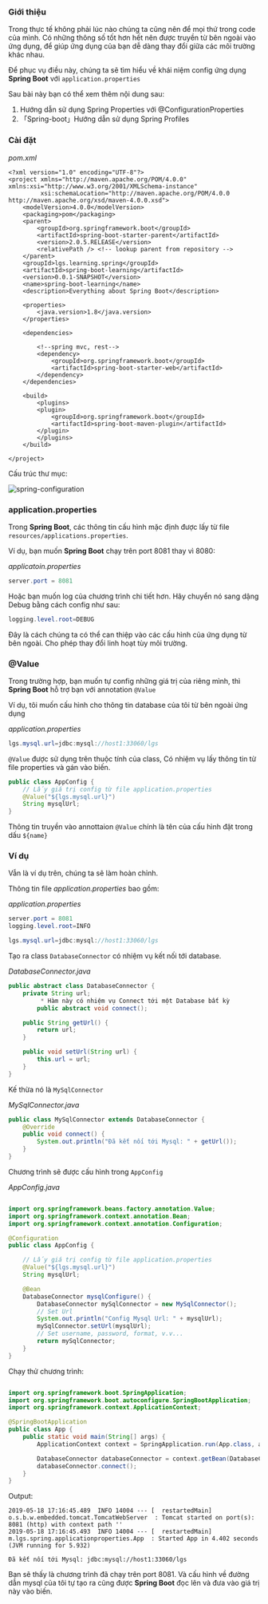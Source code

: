### Giới thiệu 

Trong thực tế không phải lúc nào chúng ta cũng nên để mọi thứ trong code của mình. Có những thông số tốt hơn hết nên được truyền từ bên ngoài vào ứng dụng, để giúp ứng dụng của bạn dễ dàng thay đổi giữa các môi trường khác nhau.

Để phục vụ điều này, chúng ta sẽ tìm hiểu về khái niệm config ứng dụng **Spring Boot** với `application.properties`

Sau bài này bạn có thể xem thêm nội dung sau:

1. Hướng dẫn sử dụng Spring Properties với @ConfigurationProperties
2. 「Spring-boot」Hướng dẫn sử dụng Spring Profiles

### Cài đặt


_pom.xml_

```
<?xml version="1.0" encoding="UTF-8"?>
<project xmlns="http://maven.apache.org/POM/4.0.0" xmlns:xsi="http://www.w3.org/2001/XMLSchema-instance"
         xsi:schemaLocation="http://maven.apache.org/POM/4.0.0 http://maven.apache.org/xsd/maven-4.0.0.xsd">
    <modelVersion>4.0.0</modelVersion>
    <packaging>pom</packaging>
    <parent>
        <groupId>org.springframework.boot</groupId>
        <artifactId>spring-boot-starter-parent</artifactId>
        <version>2.0.5.RELEASE</version>
        <relativePath /> <!-- lookup parent from repository -->
    </parent>
    <groupId>lgs.learning.spring</groupId>
    <artifactId>spring-boot-learning</artifactId>
    <version>0.0.1-SNAPSHOT</version>
    <name>spring-boot-learning</name>
    <description>Everything about Spring Boot</description>

    <properties>
        <java.version>1.8</java.version>
    </properties>

    <dependencies>

        <!--spring mvc, rest-->
        <dependency>
            <groupId>org.springframework.boot</groupId>
            <artifactId>spring-boot-starter-web</artifactId>
        </dependency>
    </dependencies>

    <build>
        <plugins>
        <plugin>
            <groupId>org.springframework.boot</groupId>
            <artifactId>spring-boot-maven-plugin</artifactId>
        </plugin>
        </plugins>
    </build>

</project>
```


Cấu trúc thư mục:

![spring-configuration](../../images/lgs1558171356103/2.jpg)


### application.properties

Trong **Spring Boot**, các thông tin cấu hình mặc định được lấy từ file `resources/applications.properties`.

Ví dụ, bạn muốn **Spring Boot** chạy trên port 8081 thay vì 8080:

_applicatoin.properties_

```java
server.port = 8081
```

Hoặc bạn muốn log của chương trình chi tiết hơn. Hãy chuyển nó sang dậng Debug bằng cách config như sau:

```java
logging.level.root=DEBUG
```

Đây là cách chúng ta có thể can thiệp vào các  cấu hình của ứng dụng từ bên ngoài. Cho phép thay đổi linh hoạt tùy môi trường.


### @Value

Trong trường hợp, bạn muốn tự config những giá trị của riêng mình, thì **Spring Boot** hỗ trợ bạn với annotation `@Value`


Ví dụ, tôi muốn cấu hình cho thông tin database của tôi từ bên ngoài ứng dụng

_application.properties_
```java
lgs.mysql.url=jdbc:mysql://host1:33060/lgs
```


`@Value` được sử dụng trên thuộc tính của class, Có nhiệm vụ lấy thông tin từ file properties và gán vào biến.

```java
public class AppConfig {
    // Lấy giá trị config từ file application.properties
    @Value("${lgs.mysql.url}")
    String mysqlUrl;
}
```

Thông tin truyền vào annottaion `@Value` chính là tên của cấu hình đặt trong dấu `${name}`


### Ví dụ

Vẫn là ví dụ trên, chúng ta sẽ làm hoàn chỉnh.

Thông tin file _application.properties_ bao gồm:

_application.properties_

```java
server.port = 8081
logging.level.root=INFO

lgs.mysql.url=jdbc:mysql://host1:33060/lgs
```

Tạo ra class `DatabaseConnector` có nhiệm vụ kết nối tới database.

_DatabaseConnector.java_

```java
public abstract class DatabaseConnector {
    private String url;
         * Hàm này có nhiệm vụ Connect tới một Database bất kỳ
        public abstract void connect();

    public String getUrl() {
        return url;
    }

    public void setUrl(String url) {
        this.url = url;
    }
}
```

Kế thừa nó là `MySqlConnector`

_MySqlConnector.java_

```java
public class MySqlConnector extends DatabaseConnector {
    @Override
    public void connect() {
        System.out.println("Đã kết nối tới Mysql: " + getUrl());
    }
}

```

Chương trình sẽ được cấu hình trong `AppConfig`

_AppConfig.java_

```java

import org.springframework.beans.factory.annotation.Value;
import org.springframework.context.annotation.Bean;
import org.springframework.context.annotation.Configuration;

@Configuration
public class AppConfig {

    // Lấy giá trị config từ file application.properties
    @Value("${lgs.mysql.url}")
    String mysqlUrl;

    @Bean
    DatabaseConnector mysqlConfigure() {
        DatabaseConnector mySqlConnector = new MySqlConnector();
        // Set Url
        System.out.println("Config Mysql Url: " + mysqlUrl);
        mySqlConnector.setUrl(mysqlUrl);
        // Set username, password, format, v.v...
        return mySqlConnector;
    }
}

```

Chạy thử chương trình:

```java

import org.springframework.boot.SpringApplication;
import org.springframework.boot.autoconfigure.SpringBootApplication;
import org.springframework.context.ApplicationContext;

@SpringBootApplication
public class App {
    public static void main(String[] args) {
        ApplicationContext context = SpringApplication.run(App.class, args);

        DatabaseConnector databaseConnector = context.getBean(DatabaseConnector.class);
        databaseConnector.connect();
    }
}

```

Output:

```
2019-05-18 17:16:45.489  INFO 14004 --- [  restartedMain] o.s.b.w.embedded.tomcat.TomcatWebServer  : Tomcat started on port(s): 8081 (http) with context path ''
2019-05-18 17:16:45.493  INFO 14004 --- [  restartedMain] m.lgs.spring.applicationproperties.App  : Started App in 4.402 seconds (JVM running for 5.932)

Đã kết nối tới Mysql: jdbc:mysql://host1:33060/lgs
```

Bạn sẽ thấy là chương trình đã chạy trên port 8081. Và cấu hình về đường dẫn mysql của tôi tự tạo ra cũng được **Spring Boot** đọc lên và đưa vào giá trị này vào biến.


